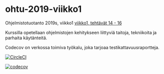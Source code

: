 # ohtu-2019-viikko1
Ohjelmistotuotanto 2019s, viikko1
[viikko1, tehtävät 14 - 16](https://github.com/HegePI/ohtu-2019-viikko1-14-16 "https://github.com/HegePI/ohtu-2019-viikko1-14-16")

Kurssilla opetellaan ohjelmistojen kehitykseen liittyviä taitoja, tekniikoita
ja parhaita käytänteitä.

Codecov on verkossa toimiva työkalu, joka tarjoaa testikattavuusraportteja.

[![CircleCI](https://circleci.com/gh/HegePI/ohtu-2019-viikko1.svg?style=svg)](https://circleci.com/gh/HegePI/ohtu-2019-viikko1)



[![codecov](https://codecov.io/gh/HegePI/ohtu-2019-viikko1/branch/master/graph/badge.svg)](https://codecov.io/gh/HegePI/ohtu-2019-viikko1)



